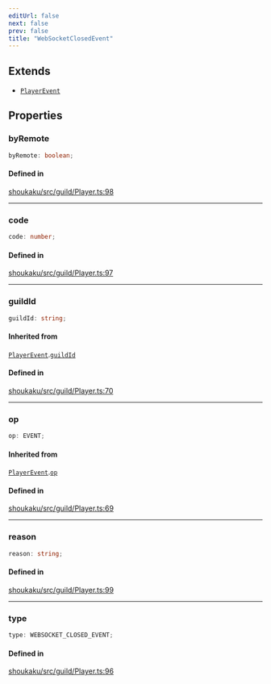 ```yaml
---
editUrl: false
next: false
prev: false
title: "WebSocketClosedEvent"
---
```


## Extends

- [`PlayerEvent`](/api/interfaces/playerevent/)

## Properties

<a id="byremote" name="byremote"></a>

### byRemote

```ts
byRemote: boolean;
```

#### Defined in

[shoukaku/src/guild/Player.ts:98](https://github.com/shipgirlproject/shoukaku/blob/30762f5af6c7b4176e69ee96fa39bc204a7cff21/src/guild/Player.ts#L98)

***

<a id="code" name="code"></a>

### code

```ts
code: number;
```

#### Defined in

[shoukaku/src/guild/Player.ts:97](https://github.com/shipgirlproject/shoukaku/blob/30762f5af6c7b4176e69ee96fa39bc204a7cff21/src/guild/Player.ts#L97)

***

<a id="guildid" name="guildid"></a>

### guildId

```ts
guildId: string;
```

#### Inherited from

[`PlayerEvent`](/api/interfaces/playerevent/).[`guildId`](/api/interfaces/playerevent/#guildid)

#### Defined in

[shoukaku/src/guild/Player.ts:70](https://github.com/shipgirlproject/shoukaku/blob/30762f5af6c7b4176e69ee96fa39bc204a7cff21/src/guild/Player.ts#L70)

***

<a id="op" name="op"></a>

### op

```ts
op: EVENT;
```

#### Inherited from

[`PlayerEvent`](/api/interfaces/playerevent/).[`op`](/api/interfaces/playerevent/#op)

#### Defined in

[shoukaku/src/guild/Player.ts:69](https://github.com/shipgirlproject/shoukaku/blob/30762f5af6c7b4176e69ee96fa39bc204a7cff21/src/guild/Player.ts#L69)

***

<a id="reason" name="reason"></a>

### reason

```ts
reason: string;
```

#### Defined in

[shoukaku/src/guild/Player.ts:99](https://github.com/shipgirlproject/shoukaku/blob/30762f5af6c7b4176e69ee96fa39bc204a7cff21/src/guild/Player.ts#L99)

***

<a id="type" name="type"></a>

### type

```ts
type: WEBSOCKET_CLOSED_EVENT;
```

#### Defined in

[shoukaku/src/guild/Player.ts:96](https://github.com/shipgirlproject/shoukaku/blob/30762f5af6c7b4176e69ee96fa39bc204a7cff21/src/guild/Player.ts#L96)
